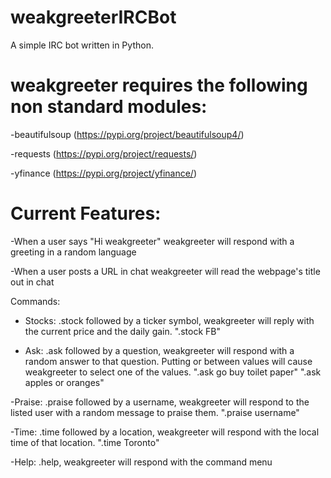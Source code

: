 # weakgreeterIRCBot

A simple IRC bot written in Python.

# weakgreeter requires the following non standard modules:

-beautifulsoup (https://pypi.org/project/beautifulsoup4/) 

-requests (https://pypi.org/project/requests/)

-yfinance (https://pypi.org/project/yfinance/)

# Current Features:

-When a user says "Hi weakgreeter" weakgreeter will respond with a greeting in a random language

-When a user posts a URL in chat weakgreeter will read the webpage's title out in chat

Commands:

- Stocks: .stock followed by a ticker symbol, weakgreeter will reply with the current price and the daily gain. ".stock FB"

- Ask: .ask followed by a question, weakgreeter will respond with a random answer to that question. Putting or between values will cause weakgreeter to select one of the values. ".ask go buy toilet paper" ".ask apples or oranges"

-Praise: .praise followed by a username, weakgreeter will respond to the listed user with a random message to praise them. ".praise username"

-Time: .time followed by a location, weakgreeter will respond with the local time of that location. ".time Toronto"

-Help: .help, weakgreeter will respond with the command menu
